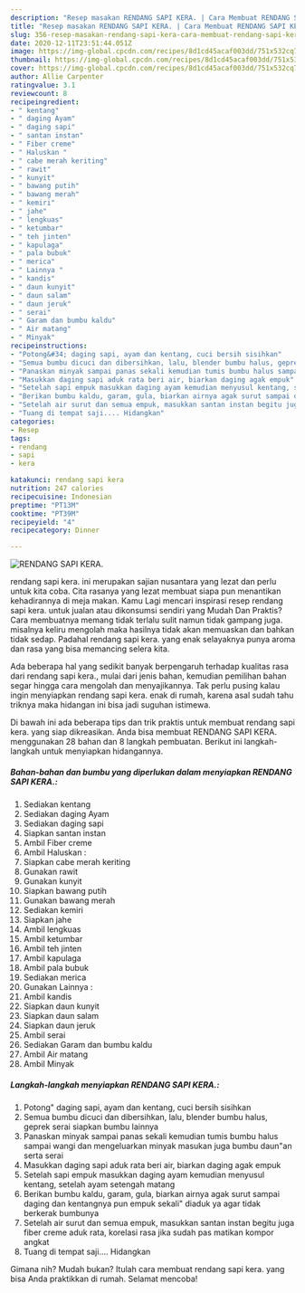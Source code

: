 ```yaml
---
description: "Resep masakan RENDANG SAPI KERA. | Cara Membuat RENDANG SAPI KERA. Yang Paling Enak"
title: "Resep masakan RENDANG SAPI KERA. | Cara Membuat RENDANG SAPI KERA. Yang Paling Enak"
slug: 356-resep-masakan-rendang-sapi-kera-cara-membuat-rendang-sapi-kera-yang-paling-enak
date: 2020-12-11T23:51:44.051Z
image: https://img-global.cpcdn.com/recipes/8d1cd45acaf003dd/751x532cq70/rendang-sapi-kera-foto-resep-utama.jpg
thumbnail: https://img-global.cpcdn.com/recipes/8d1cd45acaf003dd/751x532cq70/rendang-sapi-kera-foto-resep-utama.jpg
cover: https://img-global.cpcdn.com/recipes/8d1cd45acaf003dd/751x532cq70/rendang-sapi-kera-foto-resep-utama.jpg
author: Allie Carpenter
ratingvalue: 3.1
reviewcount: 8
recipeingredient:
- " kentang"
- " daging Ayam"
- " daging sapi"
- " santan instan"
- " Fiber creme"
- " Haluskan "
- " cabe merah keriting"
- " rawit"
- " kunyit"
- " bawang putih"
- " bawang merah"
- " kemiri"
- " jahe"
- " lengkuas"
- " ketumbar"
- " teh jinten"
- " kapulaga"
- " pala bubuk"
- " merica"
- " Lainnya "
- " kandis"
- " daun kunyit"
- " daun salam"
- " daun jeruk"
- " serai"
- " Garam dan bumbu kaldu"
- " Air matang"
- " Minyak"
recipeinstructions:
- "Potong&#34; daging sapi, ayam dan kentang, cuci bersih sisihkan"
- "Semua bumbu dicuci dan dibersihkan, lalu, blender bumbu halus, geprek serai siapkan bumbu lainnya"
- "Panaskan minyak sampai panas sekali kemudian tumis bumbu halus sampai wangi dan mengeluarkan minyak masukan juga bumbu daun&#34;an serta serai"
- "Masukkan daging sapi aduk rata beri air, biarkan daging agak empuk"
- "Setelah sapi empuk masukkan daging ayam kemudian menyusul kentang, setelah ayam setengah matang"
- "Berikan bumbu kaldu, garam, gula, biarkan airnya agak surut sampai daging dan kentangnya pun empuk sekali&#34; diaduk ya agar tidak berkerak bumbunya"
- "Setelah air surut dan semua empuk, masukkan santan instan begitu juga fiber creme aduk rata, korelasi rasa jika sudah pas matikan kompor angkat"
- "Tuang di tempat saji.... Hidangkan"
categories:
- Resep
tags:
- rendang
- sapi
- kera

katakunci: rendang sapi kera 
nutrition: 247 calories
recipecuisine: Indonesian
preptime: "PT13M"
cooktime: "PT39M"
recipeyield: "4"
recipecategory: Dinner

---
```



![RENDANG SAPI KERA.](https://img-global.cpcdn.com/recipes/8d1cd45acaf003dd/751x532cq70/rendang-sapi-kera-foto-resep-utama.jpg)


rendang sapi kera. ini merupakan sajian nusantara yang lezat dan perlu untuk kita coba. Cita rasanya yang lezat membuat siapa pun menantikan kehadirannya di meja makan.
Kamu Lagi mencari inspirasi resep rendang sapi kera. untuk jualan atau dikonsumsi sendiri yang Mudah Dan Praktis? Cara membuatnya memang tidak terlalu sulit namun tidak gampang juga. misalnya keliru mengolah maka hasilnya tidak akan memuaskan dan bahkan tidak sedap. Padahal rendang sapi kera. yang enak selayaknya punya aroma dan rasa yang bisa memancing selera kita.



Ada beberapa hal yang sedikit banyak berpengaruh terhadap kualitas rasa dari rendang sapi kera., mulai dari jenis bahan, kemudian pemilihan bahan segar hingga cara mengolah dan menyajikannya. Tak perlu pusing kalau ingin menyiapkan rendang sapi kera. enak di rumah, karena asal sudah tahu triknya maka hidangan ini bisa jadi suguhan istimewa.


Di bawah ini ada beberapa tips dan trik praktis untuk membuat rendang sapi kera. yang siap dikreasikan. Anda bisa membuat RENDANG SAPI KERA. menggunakan 28 bahan dan 8 langkah pembuatan. Berikut ini langkah-langkah untuk menyiapkan hidangannya.

<!--inarticleads1-->

##### Bahan-bahan dan bumbu yang diperlukan dalam menyiapkan RENDANG SAPI KERA.:

1. Sediakan  kentang
1. Sediakan  daging Ayam
1. Sediakan  daging sapi
1. Siapkan  santan instan
1. Ambil  Fiber creme
1. Ambil  Haluskan :
1. Siapkan  cabe merah keriting
1. Gunakan  rawit
1. Gunakan  kunyit
1. Siapkan  bawang putih
1. Gunakan  bawang merah
1. Sediakan  kemiri
1. Siapkan  jahe
1. Ambil  lengkuas
1. Ambil  ketumbar
1. Ambil  teh jinten
1. Ambil  kapulaga
1. Ambil  pala bubuk
1. Sediakan  merica
1. Gunakan  Lainnya :
1. Ambil  kandis
1. Siapkan  daun kunyit
1. Siapkan  daun salam
1. Siapkan  daun jeruk
1. Ambil  serai
1. Sediakan  Garam dan bumbu kaldu
1. Ambil  Air matang
1. Ambil  Minyak




<!--inarticleads2-->

##### Langkah-langkah menyiapkan RENDANG SAPI KERA.:

1. Potong&#34; daging sapi, ayam dan kentang, cuci bersih sisihkan
1. Semua bumbu dicuci dan dibersihkan, lalu, blender bumbu halus, geprek serai siapkan bumbu lainnya
1. Panaskan minyak sampai panas sekali kemudian tumis bumbu halus sampai wangi dan mengeluarkan minyak masukan juga bumbu daun&#34;an serta serai
1. Masukkan daging sapi aduk rata beri air, biarkan daging agak empuk
1. Setelah sapi empuk masukkan daging ayam kemudian menyusul kentang, setelah ayam setengah matang
1. Berikan bumbu kaldu, garam, gula, biarkan airnya agak surut sampai daging dan kentangnya pun empuk sekali&#34; diaduk ya agar tidak berkerak bumbunya
1. Setelah air surut dan semua empuk, masukkan santan instan begitu juga fiber creme aduk rata, korelasi rasa jika sudah pas matikan kompor angkat
1. Tuang di tempat saji.... Hidangkan




Gimana nih? Mudah bukan? Itulah cara membuat rendang sapi kera. yang bisa Anda praktikkan di rumah. Selamat mencoba!
